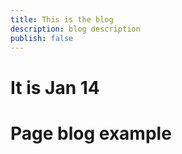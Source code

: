 ```yaml
---
title: This is the blog
description: blog description
publish: false
---
```


<h1>It is Jan 14</h1>

# Page blog example
